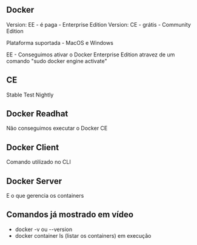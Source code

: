 ## Docker

Version: EE - é paga - Enterprise Edition
Version: CE - grátis - Community Edition

Plataforma suportada - MacOS e Windows

EE - Conseguimos ativar o Docker Enterprise Edition atravez de um comando "sudo docker engine activate"

## CE

Stable
Test
Nightly

## Docker Readhat

Não conseguimos executar o Docker CE

## Docker Client

Comando utilizado no CLI

## Docker Server

E o que gerencia os containers

## Comandos já mostrado em vídeo

- docker -v ou --version
- docker container ls (listar os containers) em execução
